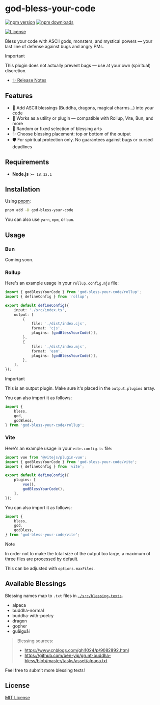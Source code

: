 # god-bless-your-code

[![npm version][npm-version-src]][npm-version-href]
[![npm downloads][npm-downloads-src]][npm-downloads-href]
<!-- [![codecov][codecov-src]][codecov-href] -->
[![License][license-src]][license-href]

Bless your code with ASCII gods, monsters, and mystical powers — your last line of defense against bugs and angry PMs.

> [!IMPORTANT]
> This plugin does not actually prevent bugs — use at your own (spiritual) discretion.

- [✨ Release Notes](./CHANGELOG.md)

## Features

- 🧘 Add ASCII blessings (Buddha, dragons, magical charms...) into your code
- 🎯 Works as a utility or plugin — compatible with Rollup, Vite, Bun, and more
- 🎲 Random or fixed selection of blessing arts
- ✨ Choose blessing placement: top or bottom of the output
- 🛡️ For spiritual protection only. No guarantees against bugs or cursed deadlines

## Requirements

- **Node.js** `>= 18.12.1`

## Installation

Using [pnpm](https://pnpm.io):

```bash
pnpm add -D god-bless-your-code
```

You can also use `yarn`, `npm`, or `bun`.

## Usage

### Bun

Coming soon.

### Rollup

Here's an example usage in your `rollup.config.mjs` file:

```typescript
import { godBlessYourCode } from 'god-bless-your-code/rollup';
import { defineConfig } from 'rollup';

export default defineConfig({
    input: './src/index.ts',
    output: [
        {
            file: './dist/index.cjs',
            format: 'cjs',
            plugins: [godBlessYourCode()],
        },
        {
            file: './dist/index.mjs',
            format: 'esm',
            plugins: [godBlessYourCode()],
        },
    ],
});
```

> [!IMPORTANT]
> This is an output plugin. Make sure it's placed in the `output.plugins` array.

You can also import it as follows:

```typescript
import {
    bless,
    god,
    godBless,
} from 'god-bless-your-code/rollup';
```

### Vite

Here's an example usage in your `vite.config.ts` file:

```typescript
import vue from '@vitejs/plugin-vue';
import { godBlessYourCode } from 'god-bless-your-code/vite';
import { defineConfig } from 'vite';

export default defineConfig({
    plugins: [
        vue(),
        godBlessYourCode(),
    ],
});
```

You can also import it as follows:

```typescript
import {
    bless,
    god,
    godBless,
} from 'god-bless-your-code/vite';
```

> [!NOTE]
> In order not to make the total size of the output too large, a maximum of three files are processed by default.
>
> This can be adjusted with `options.maxFiles`.

## Available Blessings

Blessing names map to `.txt` files in [`./src/blessing-texts`](./src/blessing-texts).

- alpaca
- buddha-normal
- buddha-with-poetry
- dragon
- gopher
- guāiguāi

> Blessing sources:
> - https://www.cnblogs.com/ghl1024/p/9082892.html
> - https://github.com/ben-yip/grunt-buddha-bless/blob/master/tasks/asset/alpaca.txt

Feel free to submit more blessing texts!

## License

[MIT License](./LICENSE)

<!-- Badges -->
[npm-version-href]: https://npmjs.com/package/god-bless-your-code
[npm-version-src]: https://img.shields.io/npm/v/god-bless-your-code/latest.svg?colorA=18181b&colorB=28cf8d&style=flat

[npm-downloads-href]: https://npmjs.com/package/god-bless-your-code
[npm-downloads-src]: https://img.shields.io/npm/dm/god-bless-your-code.svg?colorA=18181b&colorB=28cf8d&style=flat

<!-- [codecov-href]: https://codecov.io/gh/kiki-kanri/god-bless-your-code
[codecov-src]: https://codecov.io/gh/kiki-kanri/god-bless-your-code/graph/badge.svg?token= -->

[license-href]: https://github.com/kiki-kanri/god-bless-your-code/blob/main/LICENSE
[license-src]: https://img.shields.io/github/license/kiki-kanri/god-bless-your-code?colorA=18181b&colorB=28cf8d&style=flat
